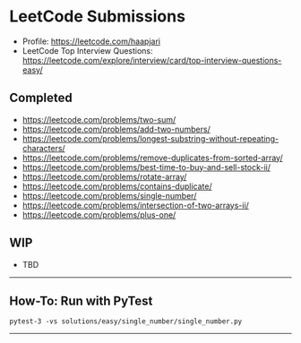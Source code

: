 # LeetCode Submissions 

- Profile: https://leetcode.com/haapjari
- LeetCode Top Interview Questions: https://leetcode.com/explore/interview/card/top-interview-questions-easy/
 
## Completed

- https://leetcode.com/problems/two-sum/
- https://leetcode.com/problems/add-two-numbers/
- https://leetcode.com/problems/longest-substring-without-repeating-characters/
- https://leetcode.com/problems/remove-duplicates-from-sorted-array/
- https://leetcode.com/problems/best-time-to-buy-and-sell-stock-ii/
- https://leetcode.com/problems/rotate-array/
- https://leetcode.com/problems/contains-duplicate/
- https://leetcode.com/problems/single-number/
- https://leetcode.com/problems/intersection-of-two-arrays-ii/
- https://leetcode.com/problems/plus-one/

## WIP

- TBD

---

## How-To: Run with PyTest

`pytest-3 -vs solutions/easy/single_number/single_number.py`

---